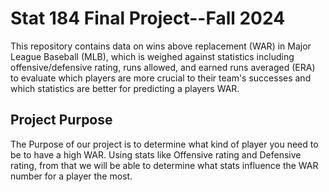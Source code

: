 # Stat 184 Final Project--Fall 2024

This repository contains data on wins above replacement (WAR) in Major League Baseball (MLB), which is weighed against statistics including offensive/defensive rating, runs allowed, and earned runs averaged (ERA) to evaluate which players are more crucial to their team's successes and which statistics are better for predicting a players WAR.

## Project Purpose
The Purpose of our project is to determine what kind of player you need to be to have a high WAR. Using stats like Offensive rating and Defensive rating, from that we will be able to determine what stats influence the WAR number for a player the most. 
